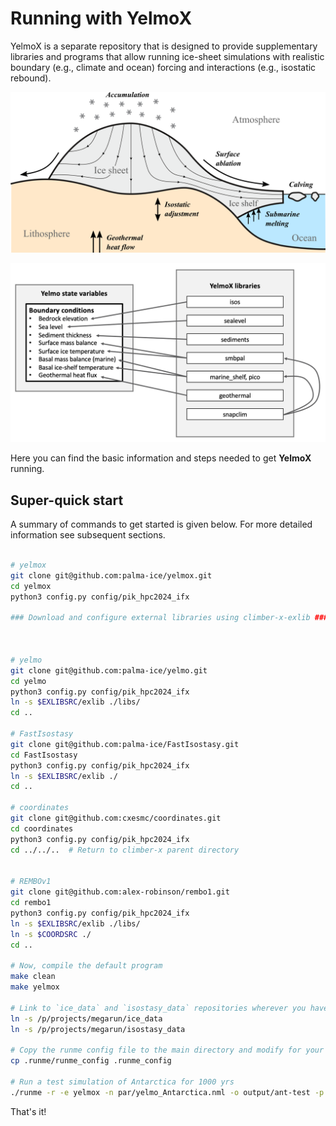 # Running with YelmoX

YelmoX is a separate repository that is designed to provide supplementary libraries and programs that allow running ice-sheet simulations with realistic boundary (e.g., climate and ocean) forcing and interactions (e.g., isostatic rebound).

![Ice sheet interactions](img/yelmo_test_color.png)

![YelmoX interface](img/yelmox_overview.png)

Here you can find the basic information and steps needed to get **YelmoX** running.

## Super-quick start

A summary of commands to get started is given below. For more detailed information see subsequent sections.

```bash

# yelmox
git clone git@github.com:palma-ice/yelmox.git
cd yelmox
python3 config.py config/pik_hpc2024_ifx 

### Download and configure external libraries using climber-x-exlib ###



# yelmo
git clone git@github.com:palma-ice/yelmo.git
cd yelmo
python3 config.py config/pik_hpc2024_ifx
ln -s $EXLIBSRC/exlib ./libs/
cd ..

# FastIsostasy
git clone git@github.com:palma-ice/FastIsostasy.git
cd FastIsostasy
python3 config.py config/pik_hpc2024_ifx
ln -s $EXLIBSRC/exlib ./
cd ..

# coordinates
git clone git@github.com:cxesmc/coordinates.git
cd coordinates
python3 config.py config/pik_hpc2024_ifx 
cd ../../..  # Return to climber-x parent directory


# REMBOv1
git clone git@github.com:alex-robinson/rembo1.git
cd rembo1
python3 config.py config/pik_hpc2024_ifx
ln -s $EXLIBSRC/exlib ./libs/
ln -s $COORDSRC ./
cd ..

# Now, compile the default program
make clean 
make yelmox 

# Link to `ice_data` and `isostasy_data` repositories wherever you have them saved on your system
ln -s /p/projects/megarun/ice_data
ln -s /p/projects/megarun/isostasy_data

# Copy the runme config file to the main directory and modify for your system
cp .runme/runme_config .runme_config

# Run a test simulation of Antarctica for 1000 yrs
./runme -r -e yelmox -n par/yelmo_Antarctica.nml -o output/ant-test -p ctrl.time_end=1e3
```

That's it!
